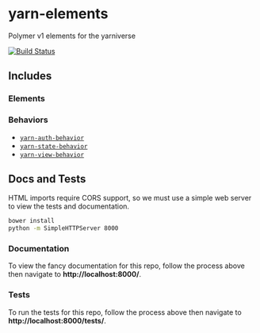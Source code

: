 # yarn-elements
Polymer v1 elements for the yarniverse

[![Build Status](https://travis-ci.org/yarn-co/yarn-elements.svg?branch=master)](https://travis-ci.org/yarn-co/yarn-elements)

## Includes
### Elements
### Behaviors
  - [`yarn-auth-behavior`](https://github.com/yarn-co/yarn-auth-behavior)
  - [`yarn-state-behavior`](https://github.com/yarn-co/yarn-state-behavior)
  - [`yarn-view-behavior`](https://github.com/yarn-co/yarn-view-behavior)

## Docs and Tests
HTML imports require CORS support, so we must use a simple web server to view the tests and documentation.
```bash
bower install
python -m SimpleHTTPServer 8000
```

### Documentation
To view the fancy documentation for this repo, follow the process above then navigate to **http://localhost:8000/**.

### Tests
To run the tests for this repo, follow the process above then navigate to **http://localhost:8000/tests/**.
